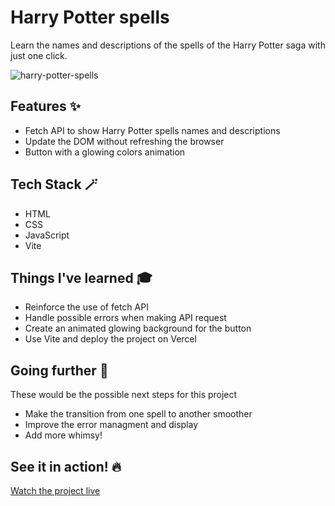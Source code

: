 # Harry Potter spells

Learn the names and descriptions of the spells of the Harry Potter saga with just one click.

![harry-potter-spells](https://user-images.githubusercontent.com/44384270/212380690-74a868d9-f785-428b-8dfe-360675dd6a8c.png)

## Features ✨

- Fetch API to show Harry Potter spells names and descriptions
- Update the DOM without refreshing the browser
- Button with a glowing colors animation

## Tech Stack 🪄

- HTML
- CSS
- JavaScript
- Vite

## Things I've learned 🎓

- Reinforce the use of fetch API
- Handle possible errors when making API request
- Create an animated glowing background for the button
- Use Vite and deploy the project on Vercel

## Going further 🚀
These would be the possible next steps for this project
- Make the transition from one spell to another smoother
- Improve the error managment and display
- Add more whimsy!

## See it in action! 🔥

[Watch the project live](https://harry-potter-spells.vercel.app/)

